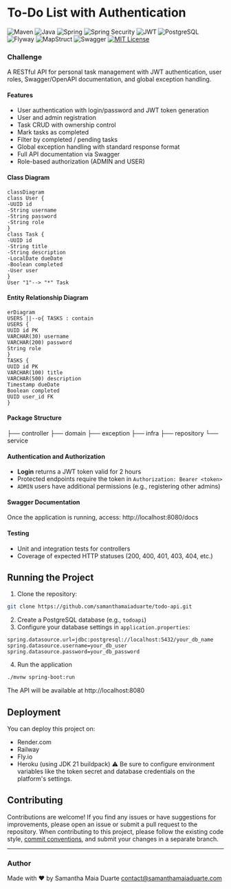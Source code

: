# To-Do List with Authentication
![Maven](https://img.shields.io/badge/Maven-C71A36?style=flat&logo=apachemaven&logoColor=white)
![Java](https://img.shields.io/badge/Java-ED8B00.svg?style=flat&logo=openjdk&logoColor=white)
![Spring](https://img.shields.io/badge/Spring-6DB33F?style=flat&logo=spring&logoColor=white)
![Spring Security](https://img.shields.io/badge/Spring_Security-6DB33F?style=flat&logo=springsecurity&logoColor=white)
![JWT](https://img.shields.io/badge/JWT-000000?style=flat&logo=jsonwebtokens&logoColor=white)
![PostgreSQL](https://img.shields.io/badge/PostgreSQL-4169E1?style=flat&logo=postgresql&logoColor=white)
![Flyway](https://img.shields.io/badge/Flyway-CC0200?style=flat&logo=flyway&logoColor=white)
![MapStruct](https://img.shields.io/badge/MapStruct-E94E1B)
![Swagger](https://img.shields.io/badge/Swagger-85EA2D?style=flat&logo=swagger&logoColor=black)
[![MIT License](https://img.shields.io/badge/License-MIT-green.svg)](./LICENSE)
### Challenge
A RESTful API for personal task management with JWT authentication, user roles, Swagger/OpenAPI documentation, and global exception handling.
#### Features
- User authentication with login/password and JWT token generation
- User and admin registration
- Task CRUD with ownership control
- Mark tasks as completed
- Filter by completed / pending tasks
- Global exception handling with standard response format
- Full API documentation via Swagger
- Role-based authorization (ADMIN and USER)
#### Class Diagram
``` mermaid
classDiagram
class User {
-UUID id
-String username
-String password
-String role
}
class Task {
-UUID id
-String title
-String description
-LocalDate dueDate
-Boolean completed
-User user
}
User "1"--> "*" Task
```
#### Entity Relationship Diagram
``` mermaid
erDiagram
USERS ||--o{ TASKS : contain
USERS {
UUID id PK
VARCHAR(30) username
VARCHAR(200) password
String role
}
TASKS {
UUID id PK
VARCHAR(100) title
VARCHAR(500) description
Timestamp dueDate
Boolean completed
UUID user_id FK
}
```
#### Package Structure
├── controller
├── domain
├── exception
├── infra
├── repository
└── service
#### Authentication and Authorization
- **Login** returns a JWT token valid for 2 hours
- Protected endpoints require the token in `Authorization: Bearer <token>`
- `ADMIN` users have additional permissions (e.g., registering other admins)
#### Swagger Documentation
Once the application is running, access:
http://localhost:8080/docs
#### Testing
- Unit and integration tests for controllers
- Coverage of expected HTTP statuses (200, 400, 401, 403, 404, etc.)
## Running the Project
1. Clone the repository:
```bash
git clone https://github.com/samanthamaiaduarte/todo-api.git
```
2. Create a PostgreSQL database (e.g., `todoapi`)
3. Configure your database settings in `application.properties`:
```properties
spring.datasource.url=jdbc:postgresql://localhost:5432/your_db_name
spring.datasource.username=your_db_user
spring.datasource.password=your_db_password
```
4. Run the application
```bash
./mvnw spring-boot:run
```
The API will be available at http://localhost:8080
## Deployment
You can deploy this project on:
- Render.com
- Railway
- Fly.io
- Heroku (using JDK 21 buildpack)
  ⚠️ Be sure to configure environment variables like the token secret and database credentials on the platform's settings.
## Contributing
Contributions are welcome! If you find any issues or have suggestions for improvements, please open an issue or submit a pull request to the repository.
When contributing to this project, please follow the existing code style, [commit conventions](https://www.conventionalcommits.org/en/v1.0.0/), and submit your changes in a separate branch.

---
### Author
Made with ❤️ by Samantha Maia Duarte
contact@samanthamaiaduarte.com
